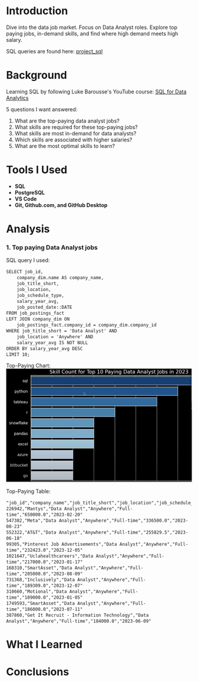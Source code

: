 # Introduction
Dive into the data job market. Focus on Data Analyst roles.
Explore top paying jobs, in-demand skills, and find where 
high demand meets high salary.

SQL queries are found here: [project_sql](/project_sql/)

# Background
Learning SQL by following Luke Barousse's YouTube course:
[SQL for Data Analytics](https://www.youtube.com/watch?v=7mz73uXD9DA&t=14138s)

5 questions I want answered:

1. What are the top-paying data analyst jobs?
2. What skills are required for these top-paying jobs?
3. What skills are most in-demand for data analysts?
4. Which skills are associated with higher salaries?
5. What are the most optimal skills to learn?

# Tools I Used
- **SQL**
- **PostgreSQL**
- **VS Code**
- **Git, Github.com, and GitHub Desktop**

# Analysis
### 1. Top paying Data Analyst jobs
SQL query I used:

```
SELECT job_id,
    company_dim.name AS company_name,
    job_title_short,
    job_location,
    job_schedule_type,
    salary_year_avg,
    job_posted_date::DATE
FROM job_postings_fact
LEFT JOIN company_dim ON
    job_postings_fact.company_id = company_dim.company_id
WHERE job_title_short = 'Data Analyst' AND
    job_location = 'Anywhere' AND
    salary_year_avg IS NOT NULL
ORDER BY salary_year_avg DESC
LIMIT 10;
```

Top-Paying Chart:
![1_top_paying_chart.png](assets/1_top_paying_chart.png)

Top-Paying Table:
```
"job_id","company_name","job_title_short","job_location","job_schedule_type","salary_year_avg","job_posted_date"
226942,"Mantys","Data Analyst","Anywhere","Full-time","650000.0","2023-02-20"
547382,"Meta","Data Analyst","Anywhere","Full-time","336500.0","2023-08-23"
552322,"AT&T","Data Analyst","Anywhere","Full-time","255829.5","2023-06-18"
99305,"Pinterest Job Advertisements","Data Analyst","Anywhere","Full-time","232423.0","2023-12-05"
1021647,"Uclahealthcareers","Data Analyst","Anywhere","Full-time","217000.0","2023-01-17"
168310,"SmartAsset","Data Analyst","Anywhere","Full-time","205000.0","2023-08-09"
731368,"Inclusively","Data Analyst","Anywhere","Full-time","189309.0","2023-12-07"
310660,"Motional","Data Analyst","Anywhere","Full-time","189000.0","2023-01-05"
1749593,"SmartAsset","Data Analyst","Anywhere","Full-time","186000.0","2023-07-11"
387860,"Get It Recruit - Information Technology","Data Analyst","Anywhere","Full-time","184000.0","2023-06-09"
```


# What I Learned

# Conclusions

